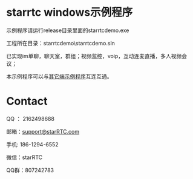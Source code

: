 # starrtc windows示例程序

示例程序请运行release目录里面的starrtcdemo.exe

工程所在目录：starrtcdemo\starrtcdemo.sln

已实现im单聊，聊天室，群组；视频监控，voip，互动连麦直播，多人视频会议；


本示例程序可以与[其它端示例程序](https://docs.starrtc.com/en/download/)互连互通。

Contact
=====
QQ ： 2162498688

邮箱：<a href="mailto:support@starRTC.com">support@starRTC.com</a>

手机: 186-1294-6552

微信：starRTC

QQ群：807242783
